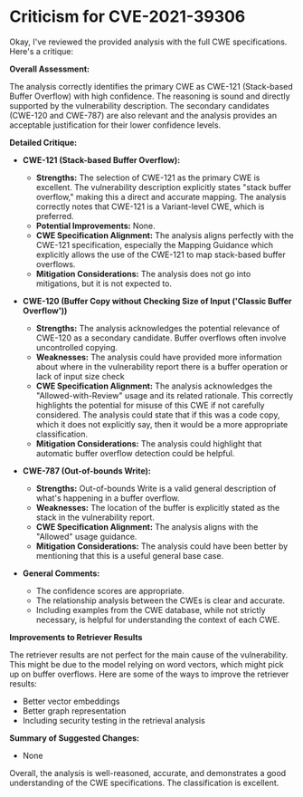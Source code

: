 # Criticism for CVE-2021-39306

Okay, I've reviewed the provided analysis with the full CWE specifications. Here's a critique:

**Overall Assessment:**

The analysis correctly identifies the primary CWE as CWE-121 (Stack-based Buffer Overflow) with high confidence.  The reasoning is sound and directly supported by the vulnerability description.  The secondary candidates (CWE-120 and CWE-787) are also relevant and the analysis provides an acceptable justification for their lower confidence levels.

**Detailed Critique:**

*   **CWE-121 (Stack-based Buffer Overflow):**

    *   **Strengths:** The selection of CWE-121 as the primary CWE is excellent. The vulnerability description explicitly states "stack buffer overflow," making this a direct and accurate mapping. The analysis correctly notes that CWE-121 is a Variant-level CWE, which is preferred.
    *   **Potential Improvements:** None.
    *   **CWE Specification Alignment:** The analysis aligns perfectly with the CWE-121 specification, especially the Mapping Guidance which explicitly allows the use of the CWE-121 to map stack-based buffer overflows.
    *   **Mitigation Considerations:** The analysis does not go into mitigations, but it is not expected to.

*   **CWE-120 (Buffer Copy without Checking Size of Input ('Classic Buffer Overflow'))**

    *   **Strengths:** The analysis acknowledges the potential relevance of CWE-120 as a secondary candidate.  Buffer overflows often involve uncontrolled copying.
    *   **Weaknesses:** The analysis could have provided more information about where in the vulnerability report there is a buffer operation or lack of input size check
    *   **CWE Specification Alignment:** The analysis acknowledges the "Allowed-with-Review" usage and its related rationale. This correctly highlights the potential for misuse of this CWE if not carefully considered. The analysis could state that if this was a code copy, which it does not explicitly say, then it would be a more appropriate classification.
    *   **Mitigation Considerations:** The analysis could highlight that automatic buffer overflow detection could be helpful.

*   **CWE-787 (Out-of-bounds Write):**

    *   **Strengths:** Out-of-bounds Write is a valid general description of what's happening in a buffer overflow.
    *   **Weaknesses:** The location of the buffer is explicitly stated as the stack in the vulnerability report.
    *   **CWE Specification Alignment:**  The analysis aligns with the "Allowed" usage guidance.
    *   **Mitigation Considerations:** The analysis could have been better by mentioning that this is a useful general base case.

*   **General Comments:**

    *   The confidence scores are appropriate.
    *   The relationship analysis between the CWEs is clear and accurate.
    *   Including examples from the CWE database, while not strictly necessary, is helpful for understanding the context of each CWE.

**Improvements to Retriever Results**

The retriever results are not perfect for the main cause of the vulnerability. This might be due to the model relying on word vectors, which might pick up on buffer overflows. Here are some of the ways to improve the retriever results:
- Better vector embeddings
- Better graph representation
- Including security testing in the retrieval analysis

**Summary of Suggested Changes:**

*   None

Overall, the analysis is well-reasoned, accurate, and demonstrates a good understanding of the CWE specifications. The classification is excellent.